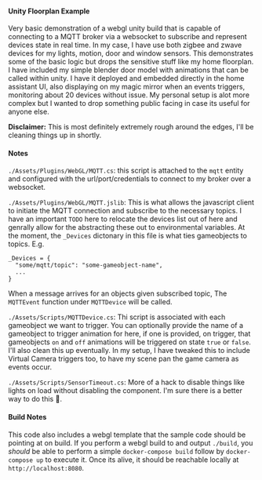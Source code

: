 #### Unity Floorplan Example

Very basic demonstration of a webgl unity build that is capable of connecting to a MQTT broker via a websocket to subscribe and represent devices state in real time.
In my case, I have use both zigbee and zwave devices for my lights, motion, door and window sensors.  This demonstrates some of the basic logic but drops the sensitive stuff like my home floorplan.  I have included my simple blender door model with animations that can be called within unity.  I have it deployed and embedded directly in the home assistant UI, also displaying on my magic mirror when an events triggers, monitoring about 20 devices without issue. My personal setup is alot more complex but I wanted to drop something public facing in case its useful for anyone else.

**Disclaimer:** This is most definitely extremely rough around the edges, I'll be cleaning things up in shortly.

#### Notes
`./Assets/Plugins/WebGL/MQTT.cs`: this script is attached to the `mqtt` entity and configured with the url/port/credentials to connect to my broker over a websocket. 

`./Assets/Plugins/WebGL/MQTT.jslib`: This is what allows the javascript client to initiate the MQTT connection and subscribe to the necessary topics.  I have an important `TODO` here to relocate the devices list out of here and genrally allow for the abstracting these out to environmental variables. At the moment, the `_Devices` dictonary in this file is what ties gameobjects to topics. E.g.
```
_Devices = {
  "some/mqtt/topic": "some-gameobject-name",
  ...
}
```
When a message arrives for an objects given subscribed topic, The `MQTTEvent` function under `MQTTDevice` will be called.

`./Assets/Scripts/MQTTDevice.cs`: Thi script is associated with each gameobject we want to trigger. You can optionally provide the name of a gameobject to trigger animation for here, if one is provided, on trigger, that gameobjects `on` and `off` animations will be triggered on state `true` or `false`. I'll also clean this up eventually. In my setup, I have tweaked this to include Virtual Camera triggers too, to have my scene pan the game camera as events occur.

`./Assets/Scripts/SensorTimeout.cs`: More of a hack to disable things like lights on load without disabling the component.  I'm sure there is a better way to do this :shrug:.

#### Build Notes
This code also includes a webgl template that the sample code should be pointing at on build.  If you perform a webgl build to and output `./build`, you _should_ be able to perform a simple `docker-compose build` follow by `docker-compose up` to execute it.  Once its alive, it should be reachable locally at `http://localhost:8080`. 